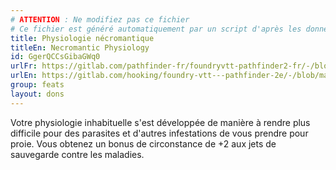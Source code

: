 ```yaml
---
# ATTENTION : Ne modifiez pas ce fichier
# Ce fichier est généré automatiquement par un script d'après les données du module Foundry VTT officiel et de sa traduction
title: Physiologie nécromantique
titleEn: Necromantic Physiology
id: GgerQCCsGibaGWq0
urlFr: https://gitlab.com/pathfinder-fr/foundryvtt-pathfinder2-fr/-/blob/master/data/feats/GgerQCCsGibaGWq0.htm
urlEn: https://gitlab.com/hooking/foundry-vtt---pathfinder-2e/-/blob/master/packs/data/feats.db/necromantic-physiology.json
group: feats
layout: dons
---
```

Votre physiologie inhabituelle s'est développée de manière à rendre plus difficile pour des parasites et d'autres infestations de vous prendre pour proie. Vous obtenez un bonus de circonstance de +2 aux jets de sauvegarde contre les maladies.


